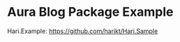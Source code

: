 Aura Blog Package Example
=========================

Hari.Example: https://github.com/harikt/Hari.Sample

